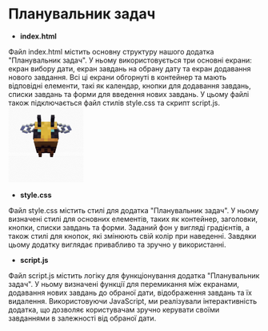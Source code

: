 # Планувальник задач
* __index.html__

Файл index.html містить основну структуру нашого додатка "Планувальник задач". У ньому використовується три основні екрани: екран вибору дати, екран завдань на обрану дату та екран додавання нового завдання. Всі ці екрани обгорнуті в контейнер та мають відповідні елементи, такі як календар, кнопки для додавання завдань, списки завдань та форми для введення нових завдань. У цьому файлі також підключається файл стилів style.css та скрипт script.js.
<img src="611b12e454ae78a05c26442dadf38a8e.gif" alt="йой, щось немає бджілки" width="150">

* __style.css__

Файл style.css містить стилі для додатка "Планувальник задач". У ньому визначені стилі для основних елементів, таких як контейнер, заголовки, кнопки, списки завдань та форми. Заданий фон у вигляді градієнтів, а також стилі для кнопок, які змінюють свій колір при наведенні. Завдяки цьому додатку виглядає привабливо та зручно у використанні.

* __script.js__

Файл script.js містить логіку для функціонування додатка "Планувальник задач". У ньому визначені функції для перемикання між екранами, додавання нових завдань до обраної дати, відображення завдань та їх видалення. Використовуючи JavaScript, ми реалізували інтерактивність додатка, що дозволяє користувачам зручно керувати своїми завданнями в залежності від обраної дати.
